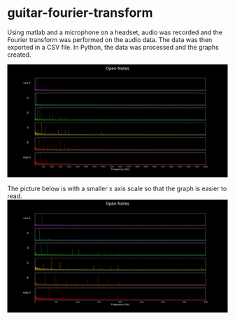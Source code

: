 # guitar-fourier-transform

Using matlab and a microphone on a headset, audio was recorded and the Fourier transform was performed on the audio data. The data was then exported in a CSV file. In Python, the data was processed and the graphs created.

![](Open_notes_seperate.png)

The picture below is with a smaller x axis scale so that the graph is easier to read.
![](Open_e_notes_seperate_small_scale.png)
